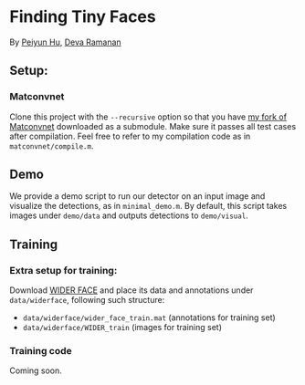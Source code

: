 # Finding Tiny Faces
By [Peiyun Hu](https://cs.cmu.edu/~peiyunh), [Deva Ramanan](https://cs.cmu.edu/~deva)


## Setup: 

### Matconvnet
Clone this project with the `--recursive` option so that you have [my fork of Matconvnet](https://github.com/peiyunh/matconvnet/tree/9822ec97f35cf5a56ae22707cc1c04e0d738e7db) downloaded as a submodule. Make sure it passes all test cases after compilation. Feel free to refer to my compilation code as in `matconvnet/compile.m`. 

## Demo
We provide a demo script to run our detector on an input image and visualize the detections, as in `minimal_demo.m`. By default, this script takes images under `demo/data` and outputs detections to `demo/visual`. 

## Training

### Extra setup for training:
Download [WIDER FACE](http://mmlab.ie.cuhk.edu.hk/projects/WIDERFace/) and place its data and annotations under `data/widerface`, following such structure: 
- `data/widerface/wider_face_train.mat` (annotations for training set)
- `data/widerface/WIDER_train` (images for training set)

### Training code
Coming soon.
